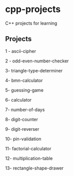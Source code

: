 # cpp-projects

C++ projects for learning 

## Projects

1 - ascii-cipher

2 - odd-even-number-checker

3- triangle-type-determiner

4- bmn-calculator

5- guessing-game 

6- calculator

7- number-of-days

8- digit-counter

9- digit-reverser

10- pin-validation

11- factorial-calculator

12- multiplication-table

13- rectangle-shape-drawer